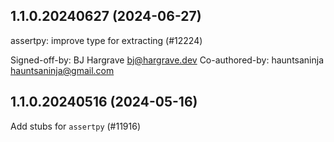## 1.1.0.20240627 (2024-06-27)

assertpy: improve type for extracting (#12224)

Signed-off-by: BJ Hargrave <bj@hargrave.dev>
Co-authored-by: hauntsaninja <hauntsaninja@gmail.com>

## 1.1.0.20240516 (2024-05-16)

Add stubs for `assertpy` (#11916)

